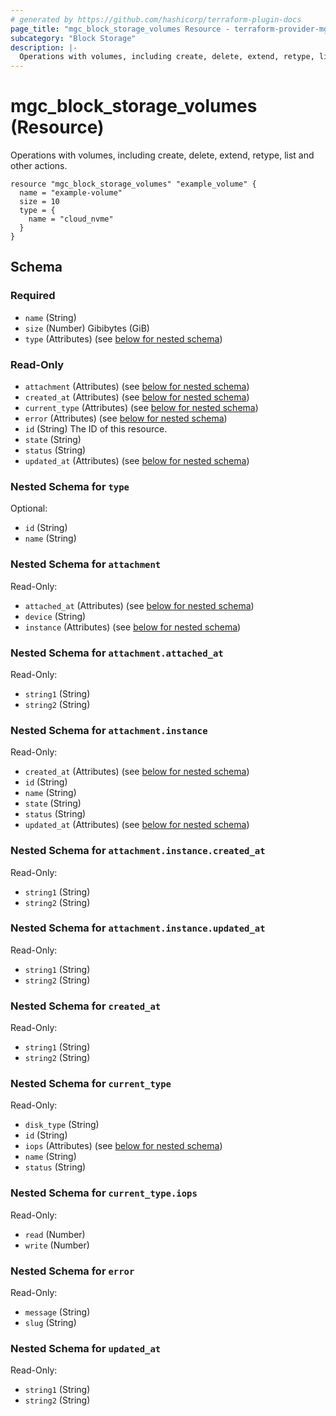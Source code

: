```yaml
---
# generated by https://github.com/hashicorp/terraform-plugin-docs
page_title: "mgc_block_storage_volumes Resource - terraform-provider-mgc"
subcategory: "Block Storage"
description: |-
  Operations with volumes, including create, delete, extend, retype, list and other actions.
---
```


# mgc_block_storage_volumes (Resource)

Operations with volumes, including create, delete, extend, retype, list and other actions.

```hcl
resource "mgc_block_storage_volumes" "example_volume" {
  name = "example-volume"
  size = 10
  type = {
    name = "cloud_nvme"
  }
}
```

<!-- schema generated by tfplugindocs -->
## Schema

### Required

- `name` (String)
- `size` (Number) Gibibytes (GiB)
- `type` (Attributes) (see [below for nested schema](#nestedatt--type))

### Read-Only

- `attachment` (Attributes) (see [below for nested schema](#nestedatt--attachment))
- `created_at` (Attributes) (see [below for nested schema](#nestedatt--created_at))
- `current_type` (Attributes) (see [below for nested schema](#nestedatt--current_type))
- `error` (Attributes) (see [below for nested schema](#nestedatt--error))
- `id` (String) The ID of this resource.
- `state` (String)
- `status` (String)
- `updated_at` (Attributes) (see [below for nested schema](#nestedatt--updated_at))

<a id="nestedatt--type"></a>
### Nested Schema for `type`

Optional:

- `id` (String)
- `name` (String)


<a id="nestedatt--attachment"></a>
### Nested Schema for `attachment`

Read-Only:

- `attached_at` (Attributes) (see [below for nested schema](#nestedatt--attachment--attached_at))
- `device` (String)
- `instance` (Attributes) (see [below for nested schema](#nestedatt--attachment--instance))

<a id="nestedatt--attachment--attached_at"></a>
### Nested Schema for `attachment.attached_at`

Read-Only:

- `string1` (String)
- `string2` (String)


<a id="nestedatt--attachment--instance"></a>
### Nested Schema for `attachment.instance`

Read-Only:

- `created_at` (Attributes) (see [below for nested schema](#nestedatt--attachment--instance--created_at))
- `id` (String)
- `name` (String)
- `state` (String)
- `status` (String)
- `updated_at` (Attributes) (see [below for nested schema](#nestedatt--attachment--instance--updated_at))

<a id="nestedatt--attachment--instance--created_at"></a>
### Nested Schema for `attachment.instance.created_at`

Read-Only:

- `string1` (String)
- `string2` (String)


<a id="nestedatt--attachment--instance--updated_at"></a>
### Nested Schema for `attachment.instance.updated_at`

Read-Only:

- `string1` (String)
- `string2` (String)




<a id="nestedatt--created_at"></a>
### Nested Schema for `created_at`

Read-Only:

- `string1` (String)
- `string2` (String)


<a id="nestedatt--current_type"></a>
### Nested Schema for `current_type`

Read-Only:

- `disk_type` (String)
- `id` (String)
- `iops` (Attributes) (see [below for nested schema](#nestedatt--current_type--iops))
- `name` (String)
- `status` (String)

<a id="nestedatt--current_type--iops"></a>
### Nested Schema for `current_type.iops`

Read-Only:

- `read` (Number)
- `write` (Number)



<a id="nestedatt--error"></a>
### Nested Schema for `error`

Read-Only:

- `message` (String)
- `slug` (String)


<a id="nestedatt--updated_at"></a>
### Nested Schema for `updated_at`

Read-Only:

- `string1` (String)
- `string2` (String)
